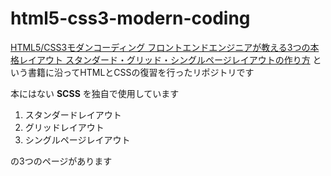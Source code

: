 # html5-css3-modern-coding

[HTML5/CSS3モダンコーディング フロントエンドエンジニアが教える3つの本格レイアウト スタンダード・グリッド・シングルページレイアウトの作り方](https://www.amazon.co.jp/HTML5-CSS3%E3%83%A2%E3%83%80%E3%83%B3%E3%82%B3%E3%83%BC%E3%83%87%E3%82%A3%E3%83%B3%E3%82%B0-%E3%83%95%E3%83%AD%E3%83%B3%E3%83%88%E3%82%A8%E3%83%B3%E3%83%89%E3%82%A8%E3%83%B3%E3%82%B8%E3%83%8B%E3%82%A2%E3%81%8C%E6%95%99%E3%81%88%E3%82%8B3%E3%81%A4%E3%81%AE%E6%9C%AC%E6%A0%BC%E3%83%AC%E3%82%A4%E3%82%A2%E3%82%A6%E3%83%88-%E3%82%B9%E3%82%BF%E3%83%B3%E3%83%80%E3%83%BC%E3%83%89%E3%83%BB%E3%82%B0%E3%83%AA%E3%83%83%E3%83%89%E3%83%BB%E3%82%B7%E3%83%B3%E3%82%B0%E3%83%AB%E3%83%9A%E3%83%BC%E3%82%B8%E3%83%AC%E3%82%A4%E3%82%A2%E3%82%A6%E3%83%88%E3%81%AE%E4%BD%9C%E3%82%8A%E6%96%B9-%E5%90%89%E7%94%B0%E7%9C%9F%E9%BA%BB-ebook/dp/B0176GNY26)
という書籍に沿ってHTMLとCSSの復習を行ったリポジトリです

本にはない **SCSS** を独自で使用しています

1. スタンダードレイアウト
1. グリッドレイアウト
1. シングルページレイアウト

の3つのページがあります
